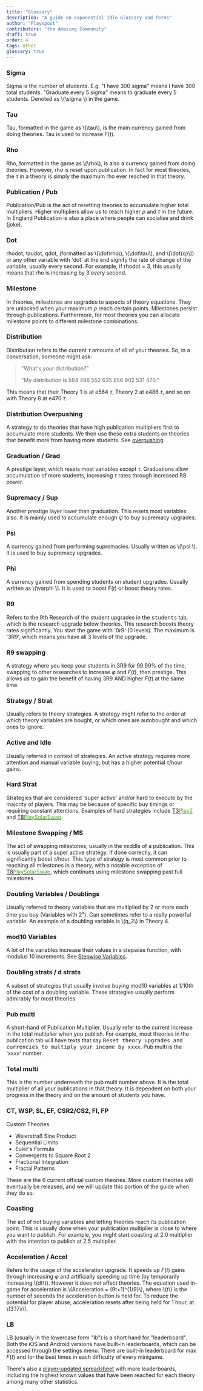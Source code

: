 ```yaml
---
title: "Glossary"
description: "A guide on Exponential Idle Glossary and Terms"
author: "Playspout"
contributors: "the Amazing Community"
draft: true
order: 4
tags: other
glossary: true
---
```


### Sigma

Sigma is the number of students. E.g. "I have 300 sigma" means I have 300 total students. "Graduate every 5 sigma" means to graduate every 5 students. Denoted as \\(\sigma \\) in the game.

### Tau

Tau, formatted in the game as \\(\tau\\), is the main currency gained from doing theories. Tau is used to increase $F(t)$.

### Rho

Rho, formatted in the game as \\(\rho\\), is also a currency gained from doing theories. However, rho is reset upon publication. In fact for most theories, the $\tau$ in a theory is simply the maximum rho ever reached in that theory.

### Publication / Pub

Publication/Pub is the act of resetting theories to accumulate higher total multipliers. Higher multipliers allow us to reach higher $\rho$ and $\tau$ in the future. In England Publication is also a place where people can socialise and drink (joke).

### Dot

rhodot, taudot, qdot, (formatted as \\(\dot\rho\\), \\(\dot\tau\\), and \\(\dot{q}\\)) or any other variable with 'dot' at the end signify the rate of change of the variable, usually every second. For example, if rhodot = 3, this usually means that rho is increasing by 3 every second.

### Milestone

In theories, milestones are upgrades to aspects of theory equations. They are unlocked when your maximum $\rho$ reach certain points. Milestones persist through publications. Furthermore, for most theories you can allocate milestone points to different milestone combinations.

### Distribution

Distribution refers to the current $\tau$ amounts of all of your theories. So, in a conversation, someone might ask:

> "What's your distribution?"
>
> "My distribution is 564 486 552 635 856 902 531 470."

This means that their Theory 1 is at e564 $\tau$, Theory 2 at e486 $\tau$, and so on with Theory 8 at e470 $\tau$.

### Distribution Overpushing

A strategy to do theories that have high publication multipliers first to accumulate more students. We then use these extra students on theories that benefit more from having more students. See [overpushing](/guides/advanced-concepts/distribution-overpushing).

### Graduation / Grad

A prestige layer, which resets most variables except $\tau$. Graduations allow accumulation of more students, increasing $\tau$ rates through increased R9 power.

### Supremacy / Sup

Another prestige layer lower than graduation. This resets most variables also. It is mainly used to accumulate enough $\psi$ to buy supremacy upgrades.

### Psi

A currency gained from performing supremacies. Usually written as \\(\psi \\). It is used to buy supremacy upgrades.

### Phi

A currency gained from spending students on student upgrades. Usually written as \\(\varphi \\). It is used to boost $F(t)$ or boost theory rates.

### R9

Refers to the 9th Research of the student upgrades in the <kbd>students</kbd> tab, which is the research upgrade below theories. This research boosts theory rates significantly. You start the game with '0r9' (0 levels). The maximum is '3R9', which means you have all 3 levels of the upgrade.

### R9 swapping

A strategy where you keep your students in 3R9 for 99.99% of the time, swapping to other researches to increase $\varphi$ and $F(t)$, then prestige. This allows us to gain the benefit of having 3R9 AND higher $F(t)$ at the same time.

### Strategy / Strat

Usually refers to theory strategies. A strategy might refer to the order at which theory variables are bought, or which ones are autobought and which ones to ignore.

### Active and Idle

Usually referred in context of strategies. An active strategy requires more attention and manual variable buying, but has a higher potential $\tau$/hour gains.

### Hard Strat

Strategies that are considered 'super active' and/or hard to execute by the majority of players. This may be because of specific buy timings or requiring constant attentions. Examples of hard strategies include [T3<span style="color:#41AD21">Play2</span>](https://exponential-idle-guides.netlify.app/guides/theory-strategies/#t3play2) and [T8<span style="color:#41AD21">PlaySolarSwap</span>](https://exponential-idle-guides.netlify.app/guides/theory-strategies/#t8playsolarswap).

### Milestone Swapping / MS

The act of swapping milestones, usually in the middle of a publication. This is usually part of a super active strategy. If done correctly, it can significantly boost $\tau$/hour. This type of strategy is most common prior to reaching all milestones in a theory, with a notable exception of [T8<span style="color:#41AD21">PlaySolarSwap</span>](https://exponential-idle-guides.netlify.app/guides/theory-strategies/#t8playsolarswap), which continues using milestone swapping past full milestones.

### Doubling Variables / Doublings

Usually referred to theory variables that are multiplied by 2 or more each time you buy (Variables with $2^x$). Can sometimes refer to a really powerful variable. An example of a doubling variable is \\(q_2\\) in Theory 4.

### mod10 Variables

A lot of the variables increase their values in a stepwise function, with modulus 10 increments. See [Stepwise Variables](https://exponential-idle-guides.netlify.app/guide-extensions/stepwise-variables/).

### Doubling strats / d strats

A subset of strategies that usually involve buying mod10 variables at 1/10th of the cost of a doubling variable. These strategies usually perform admirably for most theories.

### Pub multi

A short-hand of Publication Multiplier. Usually refer to the current increase in the total multiplier when you publish. For example, most theories in the publication tab will have texts that say <kbd>Reset theory upgrades and currencies to multiply your income by xxxx</kbd>. Pub multi is the 'xxxx' number.

### Total multi

This is the number underneath the pub multi number above. It is the total multiplier of all your publications in that theory. It is dependent on both your progress in the theory and on the amount of students you have.

### CT, WSP, SL, EF, CSR2/CS2, FI, FP

Custom Theories

- Weierstraß Sine Product
- Sequential Limits
- Euler's Formula
- Convergents to Square Root 2
- Frac­tional In­teg­ra­tion
- Fractal Patterns

These are the 6 current official custom theories. More custom theories will eventually be released, and we will update this portion of the guide when they do so.

### Coasting

The act of not buying variables and letting theories reach its publication point. This is usually done when your publication multiplier is close to where you want to publish. For example, you might start coasting at 2.0 multiplier with the intention to publish at 2.5 multiplier.

### Acceleration / Accel

Refers to the usage of the acceleration upgrade. It speeds up $F(t)$ gains through increasing $\varphi$ and artificially speeding up time (by temporarily increasing \\(dt\\)). However it does not affect theories. The equation used in-game for acceleration is \\(Acceleration = (9t+1)^{1/9}\\), where \\(t\\) is the number of seconds the acceleration button is held for. To reduce the potential for player abuse, acceleration resets after being held for 1 hour, at \\(3.17x\\).

### LB

LB (usually in the lowercase form "lb") is a short hand for "leaderboard". Both the iOS and Android versions have built-in leaderboards, which can be accessed through the settings menu. There are built-in leaderboard for max $F(t)$ and for the best times in each difficulty of every minigame.

There's also a [player-updated spreadsheet](https://docs.google.com/spreadsheets/d/1VlHgt1y4GWCDph3zPfsm2foX40NK5aM0IUfZlEgy_ac/edit#gid=0) with more leaderboards, including the highest known values that have been reached for each theory among many other statistics.
